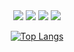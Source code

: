 <div align="center">
    <img src="https://rule34.xxx/counter/0.gif"/>
    <img src="https://rule34.xxx/counter/6.gif"/>
    <img src="https://rule34.xxx/counter/3.gif"/>
    <img src="https://rule34.xxx/counter/9.gif"/>

[![Top Langs](https://github-readme-stats.vercel.app/api/top-langs/?username=yinmus&layout=compact&langs_count=11)](https://github.com/yinmus)
</div>





